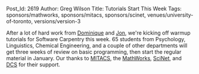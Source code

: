 Post_Id: 2619
Author: Greg Wilson
Title: Tutorials Start This Week
Tags: sponsors/mathworks, sponsors/mitacs, sponsors/scinet, venues/university-of-toronto, versions/version-3

<p>After a lot of hard work from <a href="http://www.utsc.utoronto.ca/~psych/students/vuvan.html">Dominique</a> and <a href="http://skoolr.blogspot.com/">Jon</a>, we're kicking off warmup tutorials for Software Carpentry this week. 65 students from Psychology, Linguistics, Chemical Engineering, and a couple of other departments will get three weeks of review on basic programming, then start the regular material in January. Our thanks to <a href="http://mitacs.ca">MITACS</a>, the <a href="http://www.mathworks.com">MathWorks</a>, <a href="http://www.scinet.utoronto.ca">SciNet</a>, and <a href="http://www.cs.utoronto.ca">DCS</a> for their support.</p>

